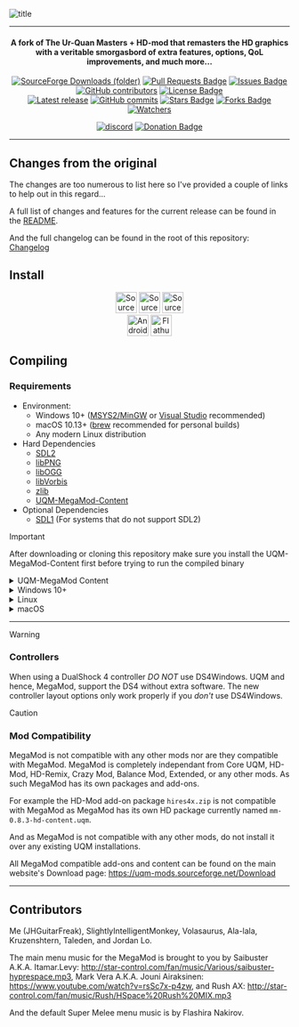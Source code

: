 
![title](https://github.com/JHGuitarFreak/UQM-MegaMod/assets/104330805/d6f09a02-5eec-4bb7-81d6-4e5e049fd856)
___

<h4 align="center">A fork of The Ur-Quan Masters + HD-mod that remasters the HD graphics with a veritable smorgasbord of extra features, options, QoL improvements, and much more...</h4>

<p align="center">

<a href="https://sourceforge.net/projects/uqm-mods/files/MegaMod/0.8.3/">
<img alt="SourceForge Downloads (folder)" src="https://img.shields.io/sourceforge/dt/uqm-mods/MegaMod"></a>
<a href="https://github.com/JHGuitarFreak/UQM-MegaMod/pulls">
	<img src="https://img.shields.io/github/issues-pr/JHGuitarFreak/UQM-MegaMod" alt="Pull Requests Badge"/></a>	
<a href="https://github.com/JHGuitarFreak/UQM-MegaMod/issues">
	<img src="https://img.shields.io/github/issues/JHGuitarFreak/UQM-MegaMod" alt="Issues Badge"/></a>	
<a href="https://github.com/JHGuitarFreak/UQM-MegaMod/graphs/contributors">
	<img alt="GitHub contributors" src="https://img.shields.io/github/contributors/JHGuitarFreak/UQM-MegaMod?color=2b9348"></a>	
<a href="https://github.com/JHGuitarFreak/UQM-MegaMod/blob/master/LICENSE">
	<img src="https://img.shields.io/github/license/JHGuitarFreak/UQM-MegaMod?color=2b9348" alt="License Badge"/></a>
	
</br>

<a href="https://sourceforge.net/projects/uqm-mods/files/MegaMod/0.8.3/">
	<img src="https://img.shields.io/github/v/release/JHGuitarFreak/UQM-MegaMod?label=Latest%20release&style=social" alt="Latest release"/></a>	
<a href="https://GitHub.com/JHGuitarFreak/UQM-MegaMod/commit/">
	<img src="https://img.shields.io/github/commits-since/JHGuitarFreak/UQM-MegaMod/0.8.3.svg?style=social" alt="GitHub commits"/></a>	
<a href="https://github.com/JHGuitarFreak/UQM-MegaMod/stargazers">
	<img src="https://img.shields.io/github/stars/JHGuitarFreak/UQM-MegaMod" alt="Stars Badge"/></a>	
<a href="https://github.com/JHGuitarFreak/UQM-MegaMod/network/members">
	<img src="https://img.shields.io/github/forks/JHGuitarFreak/UQM-MegaMod" alt="Forks Badge"/></a>	
<a href="https://github.com/aregtech/areg-sdk/watchers">
	<img src="https://img.shields.io/github/watchers/aregtech/areg-sdk?style=social" alt="Watchers"/></a>
	
</p>
<p align="center">

<a href="https://uqm-mods.sourceforge.net/Discord">
	<img src="https://img.shields.io/badge/discord-7289da.svg?style=for-the-badge&logo=discord" alt="discord"></a>	
<a href="https://ko-fi.com/Z8Z2U0G7V">
	<img src="https://img.shields.io/badge/Ko--fi-FF5E5B?style=for-the-badge&logo=ko-fi&logoColor=white" alt="Donation Badge"></a>
	
</p>

___

## Changes from the original

The changes are too numerous to list here so I've provided a couple of links to help out in this regard...

A full list of changes and features for the current release can be found in the [README](doc/release/MegaMod-README.txt).

And the full changelog can be found in the root of this repository: [Changelog](MegaMod%20Changelog.txt)

## Install
<p align="center">

<a href="https://sourceforge.net/projects/uqm-mods/files/MegaMod/0.8.3/mm-0.8.3-win32.exe/download">
<img height="38" alt="SourceForge Downloads (folder)" src="https://img.shields.io/sourceforge/dt/uqm-mods/MegaMod%2F0.8.3%2Fmm-0.8.3-win32.exe?style=flat-square&logo=windows&logoSize=auto&label=Windows"></a>
<a href="https://sourceforge.net/projects/uqm-mods/files/MegaMod/0.8.3/mm-0.8.3-linux.deb/download">
<img height="38" alt="SourceForge Downloads (folder)" src="https://img.shields.io/sourceforge/dt/uqm-mods/MegaMod%2F0.8.3%2Fmm-0.8.3-linux.deb?style=flat-square&logo=debian&logoSize=auto&label=Linux%20(Debian)"></a>
<a href="https://sourceforge.net/projects/uqm-mods/files/MegaMod/0.8.3/mm-0.8.3-macos.dmg/download">
<img height="38" alt="SourceForge Downloads (folder)" src="https://img.shields.io/sourceforge/dt/uqm-mods/MegaMod%2F0.8.3%2Fmm-0.8.3-macos.dmg?style=flat-square&logo=apple&logoSize=auto&label=macOS%20(10.13)"></a>

<br>

<a href="https://sourceforge.net/projects/uqm-mods/files/MegaMod/0.8.3/mm-0.8.3-android-SDL1.apk/download">
<img height="38" alt="Android Download" src="https://img.shields.io/sourceforge/dt/uqm-mods/MegaMod%2F0.8.3%2Fmm-0.8.3-android-SDL1.apk?style=flat-square&logo=android&logoSize=auto&label=Android"></a>
<a href="https://flathub.org/apps/net.sourceforge.uqm_mods.UQM-MegaMod">
<img height="38" alt="Flathub Download" src="https://img.shields.io/flathub/downloads/net.sourceforge.uqm_mods.UQM-MegaMod?style=for-the-badge&logo=flathub&logoSize=auto&label=FlatHub"></a>

</p>

## Compiling

### Requirements

* Environment:
	* Windows 10+ ([MSYS2/MinGW](https://www.msys2.org/) or [Visual Studio](https://visualstudio.microsoft.com/vs/community/) recommended)
	* macOS 10.13+ ([brew](https://brew.sh/) recommended for personal builds)
	* Any modern Linux distribution
* Hard Dependencies
	* [SDL2](https://www.libsdl.org/)
	* [libPNG](http://www.libpng.org/pub/png/libpng.html)
	* [libOGG](https://xiph.org/ogg/)
	* [libVorbis](https://xiph.org/vorbis)
	* [zlib](https://www.zlib.net/)
	* [UQM-MegaMod-Content](https://github.com/JHGuitarFreak/UQM-MegaMod-Content/)
* Optional Dependencies
	* [SDL1](https://github.com/libsdl-org/SDL-1.2) (For systems that do not support SDL2)


> [!IMPORTANT]  
> After downloading or cloning this repository make sure you install the UQM-MegaMod-Content first before trying to run the compiled binary  
 
<details>
<summary>UQM-MegaMod Content</summary>

This process assumes you've downloaded or cloned this repository already.

Download or clone the [UQM-MegaMod-Content](https://github.com/JHGuitarFreak/UQM-MegaMod-Content/) repository and copy *all* the files within the content repository into the `UQM-MegaMod/content` folder of your downloaded or cloned UQM-MegaMod repository.

It should look like this: 

![Content Repo Preview](https://github.com/JHGuitarFreak/UQM-MegaMod/assets/104330805/9da1969c-a514-45fd-8826-842a1f256fd5)

</details>


<details>
<summary>Windows 10+</summary>

#### Visual Studio 

I've made this process super easy, as long as you have Visual Studio 2008 or Visual Studio 2015-2022.  
For Visual Studio 2008 the solution file is under `UQM-MegaMod/build/msvs2008` for Visual Studio 2015-2022 the solution file is under `build/msvs2019`  
Just load up the solution file and compile away.

If you get a message about missing .dll files they can be found in the `UQM-MegaMod/dev-lib/lib` directory.
Copy them to the root UQM-MegaMod directory.  
The .dll are as follows:

	libpng16.dll
	ogg.dll
	OpenAL32.dll
	SDL2.dll
	vorbis.dll
	vorbisfile.dll
	wrap_oal.dll
	zlib1.dll

#### MSYS2

Make sure you've installed all the necessary packages by executing these two commands in the MSYS2 bash:

	pacman -Syuu

then

	pacman -S make pkg-config mingw-w64-i686-gcc mingw-w64-i686-libogg \
		mingw-w64-i686-libpng mingw-w64-i686-libsystre \
		mingw-w64-i686-libvorbis mingw-w64-i686-SDL2 mingw-w64-i686-zlib

Start a MSYS2 MinGW 32-bit bash, `cd` to the UQM-MegaMod directory, then execute this command: 

	./build.sh uqm -j

When executing this command for the first time you'll come to a configuration screen where you can select a few developer-centric options.
Just hit enter and UQM will start building. It'll take awhile and you'll see a few scary warnings but everything should build fine.

If you get a message about missing .dll files they can be copied to the root directory via running the `msys2-depend.sh` bash script like so:

	./msys2-depend.sh

Note though that this script does not work for Visual Studio compiled binaries.

</details>

<details>
<summary>Linux</summary>

On Debian based distros it's fairly simple, just install the following packages:  

	sudo apt-get install build-essential libogg-dev libpng-dev \
			libsdl2-dev libvorbis-dev libz-dev

Then when those have finished installing you can either clone the repository or download the source tarball and extract it wherever you like, taking note of where it is.

`cd` to the UQM-MegaMod directory, then execute this command: 

	./build.sh uqm -j

When executing this command for the first time you'll come to a configuration screen where you can select a few developer-centric options.
Just hit enter and UQM will start building. It'll take awhile and you'll see a few scary warnings but everything should build fine.

</details>

<details>
<summary>macOS</summary>

Install Xcode from the App Store, and then when you run it the first time make sure to install "Additional components".  
You can then install brew from https://brew.sh and then use it to install your requirements from the Terminal:

	brew install libogg libpng libvorbis sdl2


Then when those have finished installing you can either clone the MegaMod repository or download the source tarball and extract it wherever you like, taking note of where it is.

`cd` to the UQM-MegaMod directory, then execute this command: 

	./build.sh uqm -j

When executing this command for the first time you'll come to a configuration screen where you can select a few developer-centric options.
Just hit enter and UQM will start building. It'll take awhile and you'll see a few scary warnings but everything should build fine.

</details>

___

> [!WARNING]  
> ### Controllers
> When using a DualShock 4 controller *DO NOT* use DS4Windows. UQM and hence, MegaMod, support the DS4 without extra software.
The new controller layout options only work properly if you *don't* use DS4Windows.

> [!CAUTION]
> ### Mod Compatibility
>
> MegaMod is not compatible with any other mods nor are they compatible with MegaMod.
MegaMod is completely independant from Core UQM, HD-Mod, HD-Remix, Crazy Mod, Balance Mod, Extended, or any other mods.
As such MegaMod has its own packages and add-ons.
>
> For example the HD-Mod add-on package `hires4x.zip` is not compatible with MegaMod as MegaMod has its own HD package currently named `mm-0.8.3-hd-content.uqm`.
>
> And as MegaMod is not compatible with any other mods, do not install it over any existing UQM installations.
>
> All MegaMod compatible add-ons and content can be found on the main website's Download page: https://uqm-mods.sourceforge.net/Download

___

## Contributors

Me (JHGuitarFreak), SlightlyIntelligentMonkey, Volasaurus, Ala-lala, Kruzenshtern, Taleden, and Jordan Lo.

The main menu music for the MegaMod is brought to you by Saibuster A.K.A. Itamar.Levy: http://star-control.com/fan/music/Various/saibuster-hyprespace.mp3, Mark Vera A.K.A. Jouni Airaksinen: https://www.youtube.com/watch?v=rsSc7x-p4zw, and Rush AX: http://star-control.com/fan/music/Rush/HSpace%20Rush%20MIX.mp3

And the default Super Melee menu music is by Flashira Nakirov.